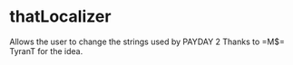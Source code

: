 # thatLocalizer
Allows the user to change the strings used by PAYDAY 2
Thanks to =M$= TyranT for the idea.
